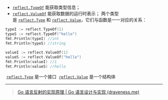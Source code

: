 - [`reflect.TypeOf`](https://draveness.me/golang/tree/reflect.TypeOf) 能获取类型信息；
- [`reflect.ValueOf`](https://draveness.me/golang/tree/reflect.ValueOf) 能获取数据的运行时表示；
两个类型是 [`reflect.Type`](https://draveness.me/golang/tree/reflect.Type) 和 [`reflect.Value`](https://draveness.me/golang/tree/reflect.Value)，它们与函数是一一对应的关系：
```go
typeI := reflect.TypeOf(1)  
typeS := reflect.TypeOf("hello")  
fmt.Println(typeI) //int  
fmt.Println(typeS) //string  
  
valueI := reflect.ValueOf(1)  
valueS := reflect.ValueOf("hello")  
fmt.Println(valueI) //1  
fmt.Println(valueS) //hello
```

 [`reflect.Type`](https://draveness.me/golang/tree/reflect.Type) 是一个接口
 [`reflect.Value`](https://draveness.me/golang/tree/reflect.Value) 是一个结构体

--- 
> [Go 语言反射的实现原理 | Go 语言设计与实现 (draveness.me)](https://draveness.me/golang/docs/part2-foundation/ch04-basic/golang-reflect/)